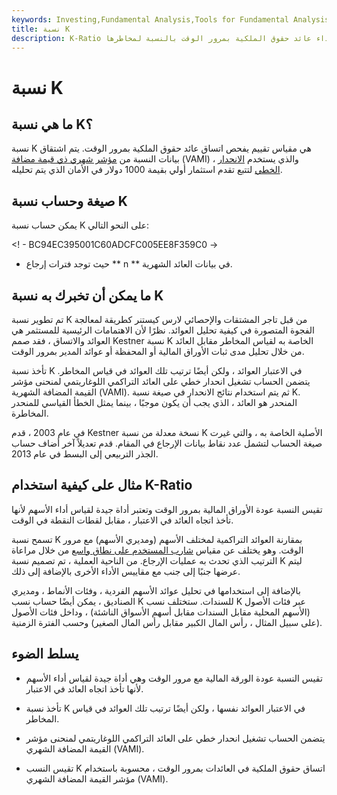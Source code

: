 ```yaml
---
keywords: Investing,Fundamental Analysis,Tools for Fundamental Analysis,Tools
title: نسبة K
description: K-Ratio هو قياس يستخدم لتقييم أداء عائد حقوق الملكية بمرور الوقت بالنسبة لمخاطرها.
---
```


# نسبة K
## ما هي نسبة K؟

نسبة K هي مقياس تقييم يفحص اتساق عائد حقوق الملكية بمرور الوقت. يتم اشتقاق بيانات النسبة من [مؤشر شهري ذي قيمة مضافة](/vami) (VAMI) ، والذي يستخدم [الانحدار الخطي](/regression) لتتبع تقدم استثمار أولي بقيمة 1000 دولار في الأمان الذي يتم تحليله.

## صيغة وحساب نسبة K

يمكن حساب نسبة K على النحو التالي:

<! - BC94EC395001C60ADCFC005EE8F359C0 ->

- حيث توجد فترات إرجاع ** n ** في بيانات العائد الشهرية.

## ما يمكن أن تخبرك به نسبة K

تم تطوير نسبة K من قبل تاجر المشتقات والإحصائي لارس كيستنر كطريقة لمعالجة الفجوة المتصورة في كيفية تحليل العوائد. نظرًا لأن الاهتمامات الرئيسية للمستثمر هي العوائد والاتساق ، فقد صمم Kestner نسبة K الخاصة به لقياس المخاطر مقابل العائد من خلال تحليل مدى ثبات الأوراق المالية أو المحفظة أو عوائد المدير بمرور الوقت.

تأخذ نسبة K في الاعتبار العوائد ، ولكن أيضًا ترتيب تلك العوائد في قياس المخاطر. يتضمن الحساب تشغيل انحدار خطي على العائد التراكمي اللوغاريتمي لمنحنى مؤشر القيمة المضافة الشهرية (VAMI). ثم يتم استخدام نتائج الانحدار في صيغة نسبة K. المنحدر هو العائد ، الذي يجب أن يكون موجبًا ، بينما يمثل الخطأ القياسي للمنحدر المخاطرة.

في عام 2003 ، قدم Kestner نسخة معدلة من نسبة K الأصلية الخاصة به ، والتي غيرت صيغة الحساب لتشمل عدد نقاط بيانات الإرجاع في المقام. قدم تعديلاً آخر أضاف حساب الجذر التربيعي إلى البسط في عام 2013.

## مثال على كيفية استخدام K-Ratio

تقيس النسبة عودة الأوراق المالية بمرور الوقت وتعتبر أداة جيدة لقياس أداء الأسهم لأنها تأخذ اتجاه العائد في الاعتبار ، مقابل لقطات النقطة في الوقت.

تسمح نسبة K بمقارنة العوائد التراكمية لمختلف الأسهم (ومديري الأسهم) مع مرور الوقت. وهو يختلف عن مقياس [شارب المستخدم على نطاق واسع](/sharperatio) من خلال مراعاة الترتيب الذي تحدث به عمليات الإرجاع. من الناحية العملية ، تم تصميم نسبة K ليتم عرضها جنبًا إلى جنب مع مقاييس الأداء الأخرى بالإضافة إلى ذلك.

بالإضافة إلى استخدامها في تحليل عوائد الأسهم الفردية ، وفئات الأنماط ، ومديري الصناديق ، يمكن أيضًا حساب نسب K للسندات. ستختلف نسب K عبر فئات الأصول (الأسهم المحلية مقابل السندات مقابل أسهم الأسواق الناشئة) ، وداخل فئات الأصول (على سبيل المثال ، رأس المال الكبير مقابل رأس المال الصغير) وحسب الفترة الزمنية.

## يسلط الضوء

- تقيس النسبة عودة الورقة المالية مع مرور الوقت وهي أداة جيدة لقياس أداء الأسهم لأنها تأخذ اتجاه العائد في الاعتبار.

- تأخذ نسبة K في الاعتبار العوائد نفسها ، ولكن أيضًا ترتيب تلك العوائد في قياس المخاطر.

- يتضمن الحساب تشغيل انحدار خطي على العائد التراكمي اللوغاريتمي لمنحنى مؤشر القيمة المضافة الشهري (VAMI).

- تقيس النسب K اتساق حقوق الملكية في العائدات بمرور الوقت ، محسوبة باستخدام مؤشر القيمة المضافة الشهري (VAMI).

